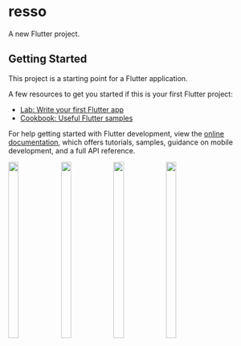 # resso

A new Flutter project.

## Getting Started

This project is a starting point for a Flutter application.

A few resources to get you started if this is your first Flutter project:

- [Lab: Write your first Flutter app](https://docs.flutter.dev/get-started/codelab)
- [Cookbook: Useful Flutter samples](https://docs.flutter.dev/cookbook)

For help getting started with Flutter development, view the
[online documentation](https://docs.flutter.dev/), which offers tutorials,
samples, guidance on mobile development, and a full API reference.
<p>
<img src="https://user-images.githubusercontent.com/116251590/230737570-b99a07e1-a6ca-4983-ba14-b43f15df00cd.JPG" width=20% height=30%>
<img src="https://user-images.githubusercontent.com/116251590/230737608-3aca5264-2249-49ef-b54a-fe0a8abca327.JPG" width=20% height=30%>
<img src="https://user-images.githubusercontent.com/116251590/230737632-f1f01b3a-f074-4db6-be93-2c5bb0e01ab7.JPG"  width=20% height=30%>
<img src="https://user-images.githubusercontent.com/116251590/230737652-36730e71-0708-4f62-b289-8d6a75905655.JPG" width=20% height=30%>


</p>
